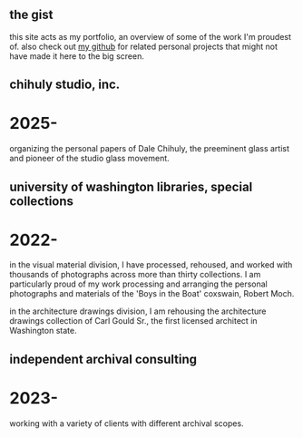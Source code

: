 ## the gist
this site acts as my portfolio, an overview of some of the work I'm proudest of. also check out [my github](https://github.com/zerevbrol) for related personal projects that might not have made it here to the big screen.

## chihuly studio, inc. 
# 2025-
organizing the personal papers of Dale Chihuly, the preeminent glass artist and pioneer of the studio glass movement.

## university of washington libraries, special collections
# 2022-
in the visual material division, I have processed, rehoused, and worked with thousands of photographs across more than thirty collections. I am particularly proud of my work processing and arranging the personal photographs and materials of the 'Boys in the Boat' coxswain, Robert Moch.

in the architecture drawings division, I am rehousing the architecture drawings collection of Carl Gould Sr., the first licensed architect in Washington state.

## independent archival consulting
# 2023-
working with a variety of clients with different archival scopes.
